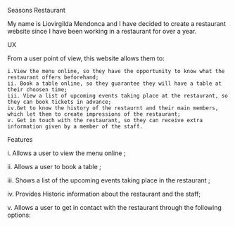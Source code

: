 Seasons Restaurant

My name is Liovirgilda Mendonca and I have decided to create a restaurant website since I have been working in a restaurant for over a year.


UX

From a user point of view, this website allows them to:
    
    i.View the menu online, so they have the opportunity to know what the restaurant offers beforehand;
    ii. Book a table online, so they guarantee they will have a table at their choosen time;
    iii. View a list of upcoming events taking place at the restaurant, so they can book tickets in advance;
    iv.Get to know the history of the restaurnt and their main members, which let them to create impressions of the restaurant;
    v. Get in touch with the restaurant, so they can receive extra information given by a member of the staff.
    

Features

i. Allows a user to view the menu online ;
   
        
ii. Allows a user to book a table ;

    
iii. Shows a list of the upcoming events taking place in the restaurant ;

iv. Provides Historic information about the restaurant and the staff; 

v. Allows a user to get in contact with the restaurant through the following options:

